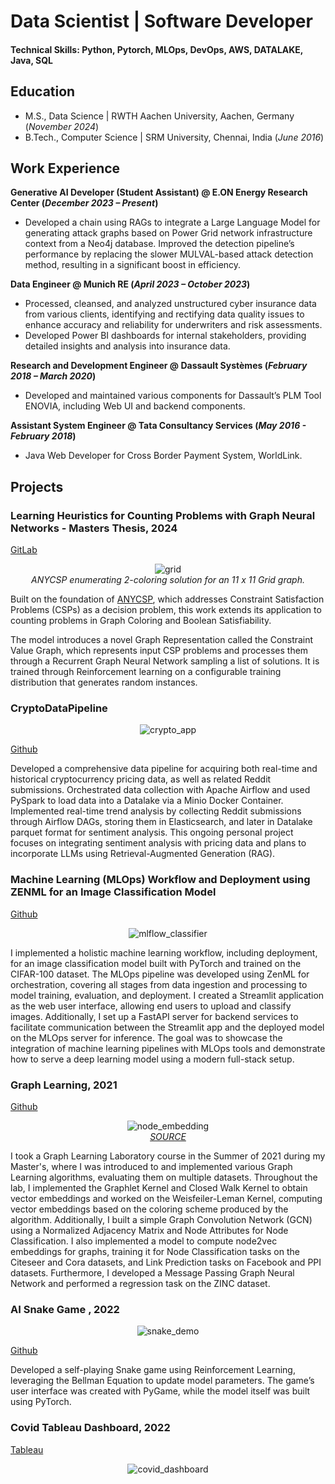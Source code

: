 # Data Scientist | Software Developer

#### Technical Skills: Python, Pytorch, MLOps, DevOps, AWS, DATALAKE, Java, SQL

## Education				       		
- M.S., Data Science	      | RWTH Aachen University, Aachen, Germany (_November 2024_)	 			        		
- B.Tech., Computer Science | SRM University, Chennai, India (_June 2016_)

## Work Experience
**Generative AI Developer (Student Assistant) @ E.ON Energy Research Center (_December 2023 – Present_)**
- Developed a chain using RAGs to integrate a Large Language Model for generating attack graphs based on Power Grid network infrastructure context from a Neo4j database. Improved the detection pipeline’s performance by replacing the slower MULVAL-based attack detection method, resulting in a significant boost in efficiency.

**Data Engineer @ Munich RE (_April 2023 – October 2023_)**
- Processed, cleansed, and analyzed unstructured cyber insurance data from various clients, identifying and rectifying data quality issues to enhance accuracy and reliability for underwriters and risk assessments.
- Developed Power BI dashboards for internal stakeholders, providing detailed insights and analysis into insurance data.

**Research and Development Engineer @ Dassault Systèmes (_February 2018 – March 2020_)**
- Developed and maintained various components for Dassault’s PLM Tool ENOVIA, including Web UI and backend components.

**Assistant System Engineer @ Tata Consultancy Services (_May 2016 - February 2018_)**
- Java Web Developer for Cross Border Payment System, WorldLink. 

## Projects
### Learning Heuristics for Counting Problems with Graph Neural Networks - Masters Thesis, 2024
[GitLab](https://git.rwth-aachen.de/supreetshm947/anycsp_enum/)

<p align="center">
  <img src="anycsp_grid.gif" alt="grid"><br>
  <em>ANYCSP enumerating 2-coloring solution for an 11 x 11 Grid graph.</em>
</p>


Built on the foundation of [ANYCSP](https://arxiv.org/abs/2208.10227), which addresses Constraint Satisfaction Problems (CSPs) as a decision problem, this work extends its application to counting problems in Graph Coloring and Boolean Satisfiability.

The model introduces a novel Graph Representation called the Constraint Value Graph, which represents input CSP problems and processes them through a Recurrent Graph Neural Network sampling a list of solutions. It is trained through Reinforcement learning on a configurable training distribution that generates random instances.

### CryptoDataPipeline
<p align="center">
  <img src="crypto_app_flow.png" alt="crypto_app"><br>
</p>

[Github](https://github.com/supreetshm947/CryptoDataPipeline)

Developed a comprehensive data pipeline for acquiring both real-time and historical cryptocurrency pricing data, as well as related Reddit submissions. Orchestrated data collection with Apache Airflow and used PySpark to load data into a Datalake via a Minio Docker Container. Implemented real-time trend analysis by collecting Reddit submissions through Airflow DAGs, storing them in Elasticsearch, and later in Datalake parquet format for sentiment analysis. This ongoing personal project focuses on integrating sentiment analysis with pricing data and plans to incorporate LLMs using Retrieval-Augmented Generation (RAG).

### Machine Learning (MLOps) Workflow and Deployment using ZENML for an Image Classification Model

[Github](https://github.com/supreetshm947/MLOps_ImageClassification)

<p align="center">
  <img src="mlflow_classifier.png" alt="mlflow_classifier"><br>
</p>

I implemented a holistic machine learning workflow, including deployment, for an image classification model built with PyTorch and trained on the CIFAR-100 dataset. The MLOps pipeline was developed using ZenML for orchestration, covering all stages from data ingestion and processing to model training, evaluation, and deployment. I created a Streamlit application as the web user interface, allowing end users to upload and classify images. Additionally, I set up a FastAPI server for backend services to facilitate communication between the Streamlit app and the deployed model on the MLOps server for inference. The goal was to showcase the integration of machine learning pipelines with MLOps tools and demonstrate how to serve a deep learning model using a modern full-stack setup.

### Graph Learning, 2021

[Github](https://github.com/supreetshm947/GraphLearning)

<p align="center">
  <img src="node_embedding.webp" alt="node_embedding"><br>
  <em><a href="https://medium.com/the-modern-scientist/graph-neural-networks-series-part-3-node-embedding-36613cc967d5">SOURCE</a></em>
</p>

I took a Graph Learning Laboratory course in the Summer of 2021 during my Master's, where I was introduced to and implemented various Graph Learning algorithms, evaluating them on multiple datasets. Throughout the lab, I implemented the Graphlet Kernel and Closed Walk Kernel to obtain vector embeddings and worked on the Weisfeiler-Leman Kernel, computing vector embeddings based on the coloring scheme produced by the algorithm. Additionally, I built a simple Graph Convolution Network (GCN) using a Normalized Adjacency Matrix and Node Attributes for Node Classification. I also implemented a model to compute node2vec embeddings for graphs, training it for Node Classification tasks on the Citeseer and Cora datasets, and Link Prediction tasks on Facebook and PPI datasets. Furthermore, I developed a Message Passing Graph Neural Network and performed a regression task on the ZINC dataset.

### AI Snake Game , 2022

<p align="center">
  <img src="snake_demo.gif" alt="snake_demo"><br>
</p>

[Github](https://github.com/supreetshm947/AISnake)

Developed a self-playing Snake game using Reinforcement Learning, leveraging the Bellman Equation to update model parameters. The game’s user interface was created with PyGame, while the model itself was built using PyTorch.

### Covid Tableau Dashboard, 2022

[Tableau](https://public.tableau.com/app/profile/supreet.sharma/viz/Covid_data_demo)

<p align="center">
  <img src="covid_dashboard.jpg" alt="covid_dashboard"><br>
</p>


